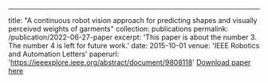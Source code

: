 ---
title: "A continuous robot vision approach for predicting shapes and visually perceived weights of garments"
collection: publications
permalink: /publication/2022-06-27-paper
excerpt: 'This paper is about the number 3. The number 4 is left for future work.'
date: 2015-10-01
venue: 'IEEE Robotics and Automation Letters'
paperurl: 'https://ieeexplore.ieee.org/abstract/document/9808118'
[Download paper here](https://ieeexplore.ieee.org/abstract/document/9808118)
